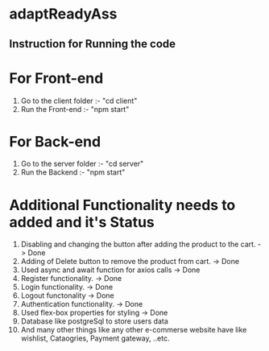 # adaptReadyAss

## Instruction for Running the code
# For Front-end 
1. Go to the client folder :-  "cd client"
2. Run the Front-end :-  "npm start"

# For Back-end
1. Go to the server folder :- "cd server"
2. Run the Backend :- "npm start"


# Additional Functionality needs to added	and it's Status
1. Disabling and changing the button after adding the product to the cart. -> Done
2. Adding of Delete button to remove the product from cart.	-> Done
3. Used async and await function for axios calls	->  Done
4. Register functionality. -> Done
5. Login functionality.	->  Done
6. Logout functonality	->  Done
7. Authentication functionality. ->  Done
8. Used flex-box properties for styling	->  Done
9. Database like postgreSql to store users data	
10. And many other things like any other e-commerse website have like wishlist, Cataogries, Payment gateway, ..etc.	

